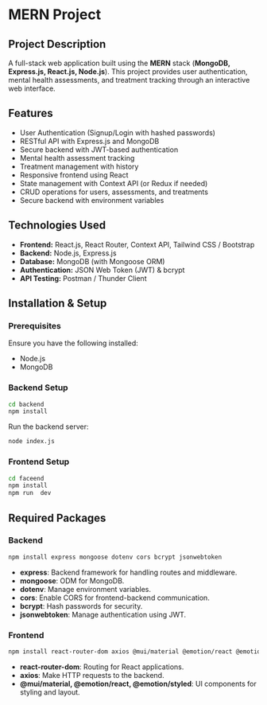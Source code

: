 # MERN Project

## Project Description
A full-stack web application built using the **MERN** stack (**MongoDB, Express.js, React.js, Node.js**). This project provides user authentication, mental health assessments, and treatment tracking through an interactive web interface.

## Features
- User Authentication (Signup/Login with hashed passwords)
- RESTful API with Express.js and MongoDB
- Secure backend with JWT-based authentication
- Mental health assessment tracking
- Treatment management with history
- Responsive frontend using React
- State management with Context API (or Redux if needed)
- CRUD operations for users, assessments, and treatments
- Secure backend with environment variables

## Technologies Used
- **Frontend:** React.js, React Router, Context API, Tailwind CSS / Bootstrap
- **Backend:** Node.js, Express.js
- **Database:** MongoDB (with Mongoose ORM)
- **Authentication:** JSON Web Token (JWT) & bcrypt
- **API Testing:** Postman / Thunder Client

## Installation & Setup
### Prerequisites
Ensure you have the following installed:
- Node.js
- MongoDB

### Backend Setup
```bash
cd backend
npm install
```
Run the backend server:
```bash
node index.js
```

### Frontend Setup
```bash
cd faceend
npm install
npm run  dev
```

## Required Packages
### Backend
```bash
npm install express mongoose dotenv cors bcrypt jsonwebtoken
```
- **express**: Backend framework for handling routes and middleware.
- **mongoose**: ODM for MongoDB.
- **dotenv**: Manage environment variables.
- **cors**: Enable CORS for frontend-backend communication.
- **bcrypt**: Hash passwords for security.
- **jsonwebtoken**: Manage authentication using JWT.

### Frontend
```bash
npm install react-router-dom axios @mui/material @emotion/react @emotion/styled
```
- **react-router-dom**: Routing for React applications.
- **axios**: Make HTTP requests to the backend.
- **@mui/material, @emotion/react, @emotion/styled**: UI components for styling and layout.



